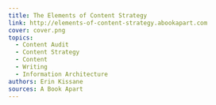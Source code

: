 ```yaml
---
title: The Elements of Content Strategy
link: http://elements-of-content-strategy.abookapart.com
cover: cover.png
topics:
  - Content Audit
  - Content Strategy
  - Content
  - Writing
  - Information Architecture
authors: Erin Kissane
sources: A Book Apart
---
```

